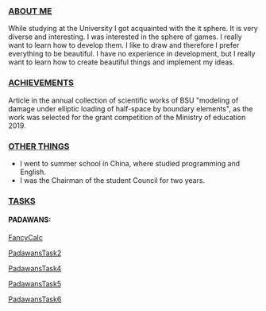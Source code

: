 

### <u> ABOUT ME </u>
<p>
   While studying at the University I got acquainted with the it sphere. It is very diverse and interesting. I was interested in the sphere of games. I really want to learn how to develop them. I like to draw and therefore I prefer everything to be beautiful. I have no experience in development, but I really want to learn how to create beautiful things and implement my ideas.
</p>

### <u> ACHIEVEMENTS </u>
<p>
	Article in the annual collection of scientific works of BSU "modeling of damage under elliptic loading of half-space by boundary elements", as the work was selected for the grant competition of the Ministry of education 2019.
</p>

### <u> OTHER THINGS </u>
<p>
	<ul>
	<li>I went to summer school in China, where studied programming and English.</li>
    <li> I was the Chairman of the student Council for two years.</li>
    </ul> 
</p>

### <u> TASKS </u> 
#### PADAWANS:
<a href = "https://github.com/HelenSolovey/FancyCalc">FancyCalc</a>

<a href = "https://github.com/HelenSolovey/PadawansTask2">PadawansTask2</a>
 
<a href = "https://github.com/HelenSolovey/-PadawansTask4">PadawansTask4</a>

<a href = "https://github.com/HelenSolovey/-PadawansTask5">PadawansTask5</a>

<a href = "https://github.com/HelenSolovey/-PadawansTask6">PadawansTask6</a>












